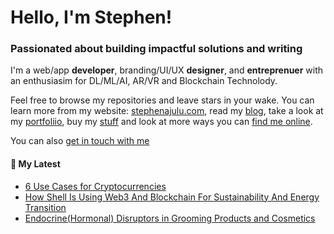   <!-- Hello there! Feel free to make this your own but kindly don't use my data. Attributions are welcomed & appreciated --> 

# Hello, I'm Stephen!

### Passionated about building impactful solutions and writing

I'm a web/app **developer**, branding/UI/UX **designer**, and **entreprenuer** with an enthusiasim for DL/ML/AI, AR/VR and Blockchain Technolody.

Feel free to browse my repositories and leave stars in your wake. You can learn more from my website: [stephenajulu.com](https://www.stephenajulu.com), read my [blog](https://www.stephenajulu.com/blog), take a look at my [portfoliio](https://www.stephenajulu.com/portfolio), buy my [stuff](https://www.stephenajulu.com/store) and look at more ways you can [find me online](https://www.stephenajulu.com/links).

You can also [get in touch with me](https://stephenajulu.com/contact)


<h4>📕 My Latest</h4>

<!-- BLOG-POST-LIST:START -->
- [6 Use Cases for Cryptocurrencies](https://stephenajulu.com/blog/6-use-cases-for-cryptocurrency/)
- [How Shell Is Using Web3 And Blockchain For Sustainability And Energy Transition](https://stephenajulu.com/blog/how-shell-is-using-web3-and-blockchain-for-sustainability-and-energy-transition/)
- [Endocrine&lpar;Hormonal&rpar; Disruptors in Grooming Products and Cosmetics](https://stephenajulu.com/blog/endocrine-hormonal-disruptors-in-grooming-products-and-cosmetics/)
<!-- BLOG-POST-LIST:END -->

